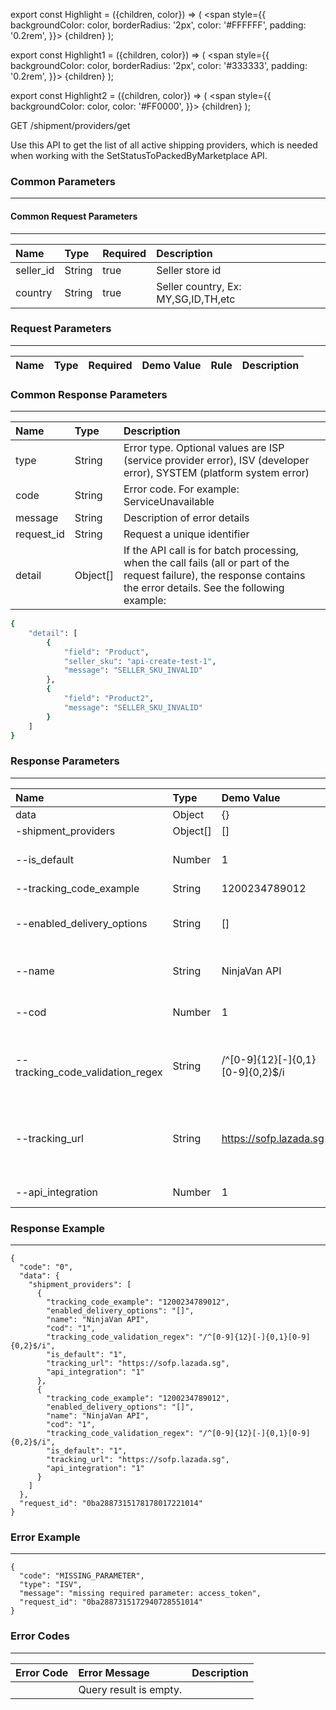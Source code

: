 export const Highlight = ({children, color}) => (
<span
style={{
      backgroundColor: color,
      borderRadius: '2px',
      color: '#FFFFFF',
      padding: '0.2rem',
    }}>
{children}
</span>
);

export const Highlight1 = ({children, color}) => (
<span
style={{
      backgroundColor: color,
      borderRadius: '2px',
      color: '#333333',
      padding: '0.2rem',
    }}>
{children}
</span>
);

export const Highlight2 = ({children, color}) => (
<span
style={{
      backgroundColor: color,
      color: '#FF0000',
    }}>
{children}
</span>
);

<Highlight color="#00A854">GET</Highlight> <Highlight1 color="#EEEEEE">/shipment/providers/get</Highlight1>

Use this API to get the list of all active shipping providers, which is needed when working with the SetStatusToPackedByMarketplace API.

### Common Parameters

---

#### Common Request Parameters

---

| Name      | Type   | Required                      | Description                         |
| :-------- | :----- | :---------------------------- | :---------------------------------- |
| seller_id | String | <Highlight2>true</Highlight2> | Seller store id                     |
| country   | String | <Highlight2>true</Highlight2> | Seller country, Ex: MY,SG,ID,TH,etc |

### Request Parameters

---

| Name | Type | Required | Demo Value | Rule | Description |
| :--- | :--- | :------- | :--------- | :--- | :---------- |

### Common Response Parameters

---

| Name       | Type     | Description                                                                                                                                                            |
| :--------- | :------- | :--------------------------------------------------------------------------------------------------------------------------------------------------------------------- |
| type       | String   | Error type. Optional values ​​are ISP (service provider error), ISV (developer error), SYSTEM (platform system error)                                                  |
| code       | String   | Error code. For example: ServiceUnavailable                                                                                                                            |
| message    | String   | Description of error details                                                                                                                                           |
| request_id | String   | Request a unique identifier                                                                                                                                            |
| detail     | Object[] | If the API call is for batch processing, when the call fails (all or part of the request failure), the response contains the error details. See the following example: |

```bash
{
    "detail": [
        {
            "field": "Product",
            "seller_sku": "api-create-test-1",
            "message": "SELLER_SKU_INVALID"
        },
        {
            "field": "Product2",
            "message": "SELLER_SKU_INVALID"
        }
    ]
}
```

### Response Parameters

---

| Name                             | Type     | Demo Value                       | Description                                                                                                                                                           |
| :------------------------------- | :------- | :------------------------------- | :-------------------------------------------------------------------------------------------------------------------------------------------------------------------- |
| data                             | Object   | {}                               | response data                                                                                                                                                         |
| -shipment_providers              | Object[] | []                               | shipment providers                                                                                                                                                    |
| --is_default                     | Number   | 1                                | This shipment provider will be the standard selection for order processing.                                                                                           |
| --tracking_code_example          | String   | 1200234789012                    | The example of tracking code.                                                                                                                                         |
| --enabled_delivery_options       | String   | []                               | Shipment provider's speed eligibility, which could be multiple values. Possible values are economy, standard, and express.                                            |
| --name                           | String   | NinjaVan API                     | Name of the shipment provider. This is the string that is needed for SetStatusToPackedByMarketplace.                                                                  |
| --cod                            | Number   | 1                                | The shipment provider will be available for cash on delivery orders.                                                                                                  |
| --tracking_code_validation_regex | String   | /^[0-9]{12}[-]{0,1}[0-9]{0,2}$/i | The regular expression for validation of tracking code. Example: /^[a-z0-9]{10}$/i Please check using http://regex101.com/#pcre.                                      |
| --tracking_url                   | String   | https://sofp.lazada.sg           | Shipment provider's tracking URL. Placeholder {{{TRACKING_NR}}} can be used for tracking code. Otherwise tracking code should be appended to the end of tracking URL. |
| --api_integration                | Number   | 1                                | Value will be 1 if this shipment provider has an API.                                                                                                                 |

### Response Example

---

```
{
  "code": "0",
  "data": {
    "shipment_providers": [
      {
        "tracking_code_example": "1200234789012",
        "enabled_delivery_options": "[]",
        "name": "NinjaVan API",
        "cod": "1",
        "tracking_code_validation_regex": "/^[0-9]{12}[-]{0,1}[0-9]{0,2}$/i",
        "is_default": "1",
        "tracking_url": "https://sofp.lazada.sg",
        "api_integration": "1"
      },
      {
        "tracking_code_example": "1200234789012",
        "enabled_delivery_options": "[]",
        "name": "NinjaVan API",
        "cod": "1",
        "tracking_code_validation_regex": "/^[0-9]{12}[-]{0,1}[0-9]{0,2}$/i",
        "is_default": "1",
        "tracking_url": "https://sofp.lazada.sg",
        "api_integration": "1"
      }
    ]
  },
  "request_id": "0ba2887315178178017221014"
}
```

### Error Example

---

```
{
  "code": "MISSING_PARAMETER",
  "type": "ISV",
  "message": "missing required parameter: access_token",
  "request_id": "0ba2887315172940728551014"
}
```

### Error Codes

---

| Error Code | Error Message          | Description |
| :--------- | :--------------------- | :---------- |
|            | Query result is empty. |             |
